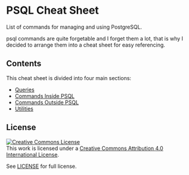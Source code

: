 # PSQL Cheat Sheet

List of commands for managing and using PostgreSQL.

psql commands are quite forgetable and I forget them a lot, that is why I decided to arrange them into a cheat sheet for easy referencing.

## Contents

This cheat sheet is divided into four main sections:

- [Queries](queries/)
- [Commands Inside PSQL](commands-inside-psql)
- [Commands Outside PSQL]()
- [Utilities]()

## License

<a rel="license" href="http://creativecommons.org/licenses/by/4.0/"><img alt="Creative Commons License" style="border-width:0" src="https://i.creativecommons.org/l/by/4.0/88x31.png" /></a><br />This work is licensed under a <a rel="license" href="http://creativecommons.org/licenses/by/4.0/">Creative Commons Attribution 4.0 International License</a>.

See [LICENSE](https://creativecommons.org/licenses/by/4.0/) for full license.
